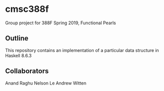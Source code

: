# cmsc388f
Group project for 388F Spring 2019, Functional Pearls

## Outline
This repository contains an implementation of a particular data structure in Haskell 8.6.3

## Collaborators
Anand Raghu
Nelson Le
Andrew Witten

